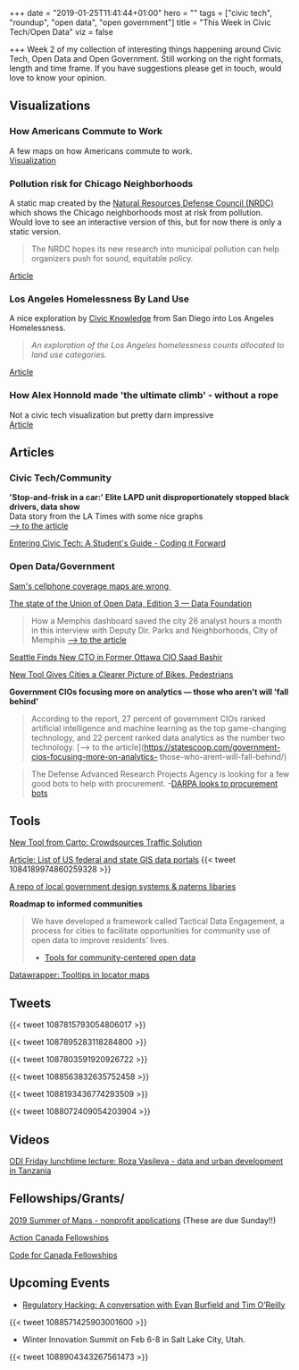 +++
date = "2019-01-25T11:41:44+01:00"
hero = ""
tags = ["civic tech", "roundup", "open data", "open government"]
title = "This Week in Civic Tech/Open Data"
viz = false

+++
Week 2 of my collection of interesting things happening around Civic Tech, Open Data and Open Government. Still working on the right formats, length and time frame. If you have suggestions please get in touch, would love to know your opinion.  

## Visualizations

### How Americans Commute to Work

A few maps on how Americans commute to work.  
[Visualization](https://www.citylab.com/transportation/2019/01/commuting-to-work-data-car-public-transit-bike/580507/)

### Pollution risk for Chicago Neighborhoods
A static map created by the [Natural Resources Defense Council (NRDC)](https://www.nrdc.org/) which shows the Chicago neighborhoods most at risk from pollution.  
Would love to see an interactive version of this, but for now there is only a static version.  

> The NRDC hopes its new research into municipal pollution can help organizers push for sound, equitable policy.

[Article](https://psmag.com/environment/which-chicago-neighborhoods-are-most-at-risk-from-pollution)

### Los Angeles Homelessness By Land Use
A nice exploration by [Civic Knowledge](https://civicknowledge.com) from San Diego into Los Angeles Homelessness.  
> _An exploration of the Los Angeles homelessness counts allocated to land use categories._

[Article](https://insights.civicknowledge.com/2019/01/los-angeles-homelessness-by-land-use/)


### How Alex Honnold made 'the ultimate climb' - without a rope

Not a civic tech visualization but pretty darn impressive  
[Article](https://on.natgeo.com/2MyCrfD)

## Articles

### Civic Tech/Community
__'Stop-and-frisk in a car:' Elite LAPD unit disproportionately stopped black drivers, data show__  
Data story from the LA Times with some nice graphs  
[--> to the article](https://www.latimes.com/local/lanow/la-me-lapd-traffic-stops-20190124-story.html)

[Entering Civic Tech: A Student's Guide - Coding it Forward](https://blog.codingitforward.com/entering-civic-tech-a-students-guide-be7ac2741f2b)

### Open Data/Government

[Sam's cellphone coverage maps are wrong ](https://www.theregister.co.uk/2019/01/17/vermont_mobile_map/)

[The state of the Union of Open Data, Edition 3 — Data Foundation](https://www.datafoundation.org/the-state-of-the-union-of-open-data-ed-3/)

> How a Memphis dashboard saved the city 26 analyst hours a month in this interview with Deputy Dir. Parks and Neighborhoods, City of Memphis 
> [--> to the article](https://socrata.com/blog/how-a-memphis-dashboard-saved-the-city-26-analyst-hours-a-month/)

[Seattle Finds New CTO in Former Ottawa CIO Saad Bashir](http://www.govtech.com/people/Seattle-Finds-New-CTO-in-Former-Ottawa-CIO-Saad-Bashir.html)

[New Tool Gives Cities a Clearer Picture of Bikes, Pedestrians](http://www.govtech.com/fs/transportation/New-Tool-Gives-Cities-a-Clearer-Picture-of-Bikes-Pedestrians.html)

__Government CIOs focusing more on analytics — those who aren't will 'fall behind'__  

> According to the report, 27 percent of government CIOs ranked artificial intelligence and machine learning as the top game-changing technology, and 22 percent ranked data analytics as the number two technology.
> [--> to the article](https://statescoop.com/government-cios-focusing-more-on-analytics-
those-who-arent-will-fall-behind/)


> The Defense Advanced Research Projects Agency is looking for a few good bots to 
help with procurement.
> -[DARPA looks to procurement bots](https://gcn.com/articles/2019/01/24/darpa-rpa.aspx?m=2)

## Tools

[New Tool from Carto: Crowdsources Traffic Solution](https://carto.com/solutions/traffico/?utm_content=83345653&utm_medium=social&utm_source=twitter&hss_channel=tw-241079136)

[Article: List of US federal and state GIS data portals](https://spatialreserves.wordpress.com/2018/01/15/new-working-lists-of-us-federal-and-state-gis-portals/)
{{< tweet 1084189974860259328 >}}

[A repo of local government design systems & paterns libaries](https://github.com/quarterback/local-government-design-systems)

__Roadmap to informed communities__ 

> We have developed a framework called Tactical Data Engagement, a process for cities to facilitate opportunities for community use of open data to improve residents’ lives. 
> - [Tools for community-centered open data](https://communities.sunlightfoundation.com/)

[Datawrapper: Tooltips in locator maps](https://blog.datawrapper.de/weeklychart-locatormaps-tooltips/)

## Tweets

{{< tweet 1087815793054806017 >}}

{{< tweet 1087895283118284800 >}}

{{< tweet 1087803591920926722 >}}

{{< tweet 1088563832635752458 >}}

{{< tweet 1088193436774293509 >}}

{{< tweet 1088072409054203904 >}}

## Videos

[ODI Friday lunchtime lecture: Roza Vasileva - data and urban development in Tanzania](https://youtu.be/FQYdksc8W44)

## Fellowships/Grants/

[2019 Summer of Maps - nonprofit applications](https://azavea.forms.fm/2019-summer-of-maps-nonprofit-application/forms/5875) (These are due Sunday!!)

[Action Canada Fellowships](http://www.actioncanada.ca/)

[Code for Canada Fellowships](https://codefor.ca/fellowship/apply-2019/)

## Upcoming Events

* [Regulatory Hacking: A conversation with Evan Burfield and Tim O’Reilly](https://www.eventbrite.com/e/regulatory-hacking-a-conversation-with-evan-burfield-and-tim-oreilly-tickets-55258382309?aff=estw)

{{< tweet 1088571425903001600 >}}

* Winter Innovation Summit on Feb 6-8 in Salt Lake City, Utah.

{{< tweet 1088904343267561473 >}}